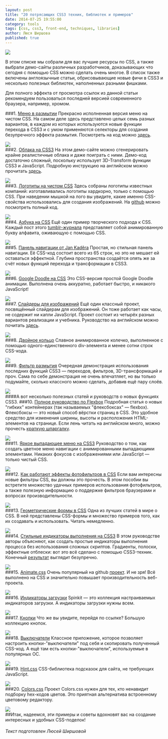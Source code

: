 ```yaml
---
layout: post
title: "20 потрясающих CSS3 техник, библиотек и примеров"
date: 2014-07-25 19:55:00
category: tools
tags: [css, css3, front-end, techniques, libraries]
author: Люся Ширшова
published: true
---
```


<img src="http://theasder.github.io/img/20-impressive-css3-techniques-libraries-examples.jpg" class="img-responsive" /><br />

В этом списке мы собрали для вас лучшие ресурсы по CSS, а также выбрали демо-сайты различных разработчиков, доказывающих что сегодня с помощью CSS можно сделать очень многое. В список также включены англоязычные статьи, обрисовывающие новые фичи в CSS3 и несколько полезных библиотек, наполненных разными фишками. 

Для полного эффекта от просмотра ссылок из данной статьи рекомендуем пользоваться последней версией современного браузера, например, хромом.

###1. [Меню в размытии](http://tympanus.net/Tutorials/BlurMenu/index.html)
Прекрасно исполненная версия меню на чистом CSS. На самом деле здесь представлено целых семь разных вариантов, в каждом из которых используются новые функции перехода в CSS3 и с умом применяются селекторы для создания безупречного эффекта размытия. Посмотреть на код можно [здесь](http://tympanus.net/codrops/2011/10/19/blur-menu-with-css3-transitions/).<br />

<img src="http://s45.radikal.ru/i107/1407/7c/1d98492bfd88.png" class="img-responsive" /><br />
###2. [Облака на CSS3](http://www.clicktorelease.com/code/css3dclouds/#)
На этом демо-сайте можно сгенерировать крайне реалистичные облака и даже поиграть с ними. Демо-код достаточно сложный, поскольку использует 3D-Transform функции CSS3 и JavaScript. Подробную инструкцию на английском можно прочитать [здесь](http://www.clicktorelease.com/blog/how-to-make-clouds-with-css-3d). <br />

<img src="http://s020.radikal.ru/i713/1407/8e/245f9ea6971a.png" class="img-responsive" /><br />
###3. [Логотипы на чистом CSS](http://www.bchanx.com/logos-in-pure-css-demo) 
Здесь собраны логотипы известных компаний: изготавливались логотипы хардкорно, только с помощью CSS. При наведении мышкой на лого вы увидите, какие именно CSS-свойства использовались для создания изображений. На [github](https://github.com/bchanx/logos-in-pure-css) можно посмотреть полный код. <br />

<img src="http://s018.radikal.ru/i528/1407/1d/bcee8b26f6df.png" class="img-responsive" /><br />
###4. [Азбука на CSS](http://cssaz.tumblr.com/)
Ещё один пример творческого подхода к CSS. Каждый пост этого [tumblr-журнала](http://cssaz.tumblr.com/) представляет собой анимированную букву алфавита, оживающую с помощью CSS.  <br />

<img src="http://s020.radikal.ru/i720/1407/64/636dfe25c956.png" class="img-responsive" /><br />
###5. [Панель навигации от Jan Kaděra](http://codepen.io/katydecorah/pen/HEgwl)
Простая, но стильная панель навигации. Её CSS-код состоит всего из 65 строк, но это не мешает ей оставаться эффектной. Глубина пространства создаётся опять же за счёт новых функций перехода и трансформации в CSS3.<br />

<img src="http://s019.radikal.ru/i644/1407/19/8d8dc51927b3.png" class="img-responsive" /><br />
###6. [Google Doodle на CSS](http://cssdeck.com/labs/google-doodle-in-css-follow-up)
Это CSS-версия простой Google Doodle анимации. Выполнена очень аккуратно, работает быстро, и никакого JavaScript!<br />

<img src="http://s003.radikal.ru/i201/1407/79/06f5baf56a9a.png" class="img-responsive" /><br />
###7. [Слайдеры для изображений](http://tympanus.net/Tutorials/CSS3SlidingImagePanels/)
Ещё один классный проект, посвящённый слайдерам для изображений. Он тоже работает как часы, не содержит ни капли JavaScript. Проект состоит из четырёх разных вариантов реализации и учебника. Руководство на английском можно почитать [здесь](http://tympanus.net/codrops/2012/01/17/sliding-image-panels-with-css3/). <br />

<img src="http://s41.radikal.ru/i094/1407/9e/408738404ce6.png" class="img-responsive" /><br />
###8. [Двойное кольцо](http://codepen.io/fixcl/pen/lvCFr)
Славное анимированное колечко, выполненное с помощью одного-единственного div-элемента и менее сотни строк CSS-кода.  <br />

<img src="http://s006.radikal.ru/i214/1407/19/b1cd105ea170.png" class="img-responsive" /><br />
###9. [Фильтр размытия](http://css3playground.com/blur-filter/)
Очередная демонстрация использования последних функций CSS3 — переходов, фильтров, 3D-трансформаций и проч. Сама по себе демонстрация не очень впечатляет, но вы только подумайте, сколько классного можно сделать, добавив ещё пару слоёв.<br />

<img src="http://s017.radikal.ru/i408/1407/2d/2007453e79f9.png" class="img-responsive" /><br />
####А вот несколько полезных статей и руководств о новых функциях CSS3. 
###10. [Полное руководство по Flexbox](http://css-tricks.com/snippets/css/a-guide-to-flexbox/)
Подробная статья о новых "гибких" контейнерах (так называемых "флексбоксах" — flexbox). Флексбоксы — это новый способ вёрстки страниц в CSS. Это удобное средство для изменения ширины, высоты и расположения HTML-элементов на странице. Если лень читать на английском много, можно прочесть [краткую шпаргалку](http://www.sketchingwithcss.com/samplechapter/cheatsheet.html).<br />

<img src="http://s56.radikal.ru/i151/1407/87/08b15f2d7fed.png" class="img-responsive" /><br />
###11. [Яркое выпадающее меню на CSS3](http://tutorialzine.com/2012/10/css3-dropdown-menu/)
Руководство о том, как создать цветное меню навигации с анимированными выпадающими элементами. Никаких фокусов с изображениями или JavaScript — только чистый CSS.<br /> 

<img src="http://s018.radikal.ru/i526/1407/bd/b9545278c9f3.png" class="img-responsive" /><br />
###12. [Как работают эффекты фотофильтров в CSS](http://www.html5rocks.com/en/tutorials/filters/understanding-css/)
Если вам интересны новые фильтры CSS, вы должны это прочесть. В этом пособии вы встретите множество удачных примеров использования фотофильтров, а также полезную информацию о поддержке фильтров браузерами и вопросах производительности.<br />

<img src="http://s56.radikal.ru/i152/1407/a1/eac3886bd506.png" class="img-responsive" /><br />
###13. [Геометрические формы в CSS](http://alistapart.com/article/css-shapes-101)
Одна из лучших статей в мире о CSS. В ней представлены CSS-формы и множество примеров того, как их создавать и использовать. Читать немедленно. <br />

<img src="http://s002.radikal.ru/i199/1407/e7/d3b706a54c17.png" class="img-responsive" /><br />
###14. [Стильные индикаторы выполнения на CSS3](http://red-team-design.com/stylish-css3-progress-bars/)
В этом руководстве авторы объясняют, как создать простые индикаторы выполнения процесса без использования сложных скриптов. Градиенты, полоски, эффектные отблески: вот это всё сделано с помощью CSS3-техник. Конечный [результат](http://red-team-design.com/wp-content/uploads/2011/11/css3-slick-progress-bars-demo.html) выглядит безупречно. <br />

<img src="http://s019.radikal.ru/i636/1407/c7/744a33981773.png" class="img-responsive" /><br />
###15. [Animate.css](http://daneden.github.io/animate.css/)
Очень популярный на github [проект](https://github.com/daneden/animate.css). И не зря! Всё выполнено на CSS и значительно повышает производительность веб-проекта.<br />

<img src="http://s017.radikal.ru/i430/1407/a9/f4739af15bac.png" class="img-responsive" /><br />
###16. [Индикаторы загрузки](http://tobiasahlin.com/spinkit/)
Spinkit — это коллекция настраиваемых индикаторов загрузки. А индикаторы загрузки нужны всем.  <br />

<img src="http://s018.radikal.ru/i502/1407/f4/7673fa4e5a80.png" class="img-responsive" /><br />
###17. [Кнопки](http://alexwolfe.github.io/Buttons/)
Что же вы увидите, перейдя по ссылке? Большую коллекцию кнопок.<br />

<img src="http://s42.radikal.ru/i095/1407/15/0930b682a70a.png" class="img-responsive" /><br />
###18. [Выключатели](http://proto.io/freebies/onoff/)
Классное приложение, которое позволяет настроить кнопки-"выключатели" под себя и скопировать полученный CSS-код. А ещё там есть кнопки-"выключатели", используемые в популярных ОС. <br />

<img src="http://i017.radikal.ru/1407/87/540cd510f826.png" class="img-responsive" /><br />
###19. [Hint.css](http://kushagragour.in/lab/hint/)
СSS-библиотека подсказок для сайта, не требующих JavaScript.<br />  

<img src="http://s018.radikal.ru/i528/1407/e5/7397b5b92b54.png" class="img-responsive" /><br />
###20. [Colors.css](https://github.com/mrmrs/colors)
Проект Colors.css нужен для тех, кто ненавидит подборку hex-кодов цветов. Это приятная альтернатива встроенному цветовому редактору. <br />

<img src="http://s017.radikal.ru/i427/1407/98/df095e8ca7dc.png" class="img-responsive" /><br />
##Итак, 
надеемся, эти примеры и советы вдохновят вас на создание интересных и удобных CSS-поделок!

###### Текст подготовлен Люсей Ширшовой